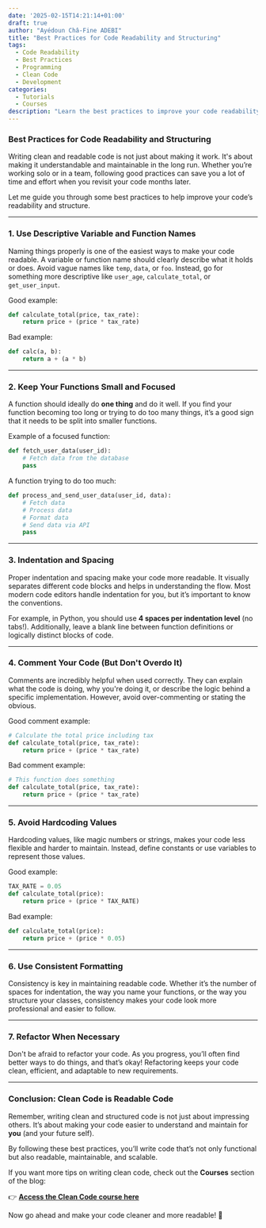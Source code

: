 ```yaml
---
date: '2025-02-15T14:21:14+01:00'
draft: true
author: "Ayédoun Châ-Fine ADEBI"
title: "Best Practices for Code Readability and Structuring"
tags:
  - Code Readability
  - Best Practices
  - Programming
  - Clean Code
  - Development
categories:
  - Tutorials
  - Courses
description: "Learn the best practices to improve your code readability and structuring to write clean and maintainable code."
---
```


### **Best Practices for Code Readability and Structuring**  

Writing clean and readable code is not just about making it work. It's about making it understandable and maintainable in the long run. Whether you’re working solo or in a team, following good practices can save you a lot of time and effort when you revisit your code months later.  

Let me guide you through some best practices to help improve your code’s readability and structure.

---

### **1. Use Descriptive Variable and Function Names**  

Naming things properly is one of the easiest ways to make your code readable. A variable or function name should clearly describe what it holds or does. Avoid vague names like `temp`, `data`, or `foo`. Instead, go for something more descriptive like `user_age`, `calculate_total`, or `get_user_input`.  

Good example:  

```python
def calculate_total(price, tax_rate):
    return price + (price * tax_rate)
```

Bad example:  

```python
def calc(a, b):
    return a + (a * b)
```

---

### **2. Keep Your Functions Small and Focused**  

A function should ideally do **one thing** and do it well. If you find your function becoming too long or trying to do too many things, it’s a good sign that it needs to be split into smaller functions.  

Example of a focused function:  

```python
def fetch_user_data(user_id):
    # Fetch data from the database
    pass
```

A function trying to do too much:  

```python
def process_and_send_user_data(user_id, data):
    # Fetch data
    # Process data
    # Format data
    # Send data via API
    pass
```

---

### **3. Indentation and Spacing**  

Proper indentation and spacing make your code more readable. It visually separates different code blocks and helps in understanding the flow. Most modern code editors handle indentation for you, but it’s important to know the conventions.  

For example, in Python, you should use **4 spaces per indentation level** (no tabs!). Additionally, leave a blank line between function definitions or logically distinct blocks of code.  

---

### **4. Comment Your Code (But Don't Overdo It)**  

Comments are incredibly helpful when used correctly. They can explain what the code is doing, why you're doing it, or describe the logic behind a specific implementation. However, avoid over-commenting or stating the obvious.  

Good comment example:  

```python
# Calculate the total price including tax
def calculate_total(price, tax_rate):
    return price + (price * tax_rate)
```

Bad comment example:  

```python
# This function does something
def calculate_total(price, tax_rate):
    return price + (price * tax_rate)
```

---

### **5. Avoid Hardcoding Values**  

Hardcoding values, like magic numbers or strings, makes your code less flexible and harder to maintain. Instead, define constants or use variables to represent those values.  

Good example:  

```python
TAX_RATE = 0.05
def calculate_total(price):
    return price + (price * TAX_RATE)
```

Bad example:  

```python
def calculate_total(price):
    return price + (price * 0.05)
```

---

### **6. Use Consistent Formatting**  

Consistency is key in maintaining readable code. Whether it’s the number of spaces for indentation, the way you name your functions, or the way you structure your classes, consistency makes your code look more professional and easier to follow.  

---

### **7. Refactor When Necessary**  

Don't be afraid to refactor your code. As you progress, you’ll often find better ways to do things, and that’s okay! Refactoring keeps your code clean, efficient, and adaptable to new requirements.  

---

### **Conclusion: Clean Code is Readable Code**  

Remember, writing clean and structured code is not just about impressing others. It’s about making your code easier to understand and maintain for **you** (and your future self).  

By following these best practices, you’ll write code that’s not only functional but also readable, maintainable, and scalable.  

If you want more tips on writing clean code, check out the **Courses** section of the blog:  

👉 **[Access the Clean Code course here](#)**  

Now go ahead and make your code cleaner and more readable! 🚀